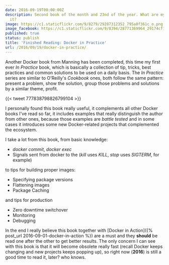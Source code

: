 ```yaml
---
date: 2016-09-19T00:00:00Z
description: Second book of the month and 23nd of the year. What are my thoughts about
  it?
image: https://c1.staticflickr.com/9/8279/29287312352_795a8f361c_o.png
image_facebook: https://c1.staticflickr.com/9/8394/28771369964_29174cf13f_o.png
published: true
status: publish
title: 'Finished Reading: Docker in Practice'
url: /2016/09/19/docker-in-practice/
---
```


Another Docker book from Manning has been completed, this time my first ever *In Practice* book, which is basically a collection of tip, tricks, best practices and common solutions to be used on a daily basis. The *In Practice* series are similar to O'Reilly's *Cookbook* ones, both follow the same pattern: present a problem, show the solution, group those problems and solutions by a similar theme, profit.

{{< tweet 777838798826799104 >}}

I personally found this book really useful, it complements all other Docker books I've read so far, it includes examples that really distinguish the author from other ones, because those examples are _battle tested_ and in some cases it introduces some new Docker-related projects that complemented the ecosystem.

I take a lot from this book, from basic knowledge:

* *docker commit*, *docker exec*
* Signals sent from docker to the (*kill* uses *KILL*, *stop* uses *SIGTERM*, for example)

to tips for building proper images:

* Specifying package versions
* Flattening images
* Package Caching

and tips for production

* Zero downtime switchover
* Monitoring
* Debugging

In the end I really believe this book together with [Docker in Action]({% post_url 2016-09-01-docker-in-action %}) are a must and they **should** be read one after the other to get better results. The only concern I can see with this book is that it will become obsolete really fast (recall Docker keeps changing and new projects keeps popping up), so right now (**2016**) is still a good time to read it, later? who knows.
